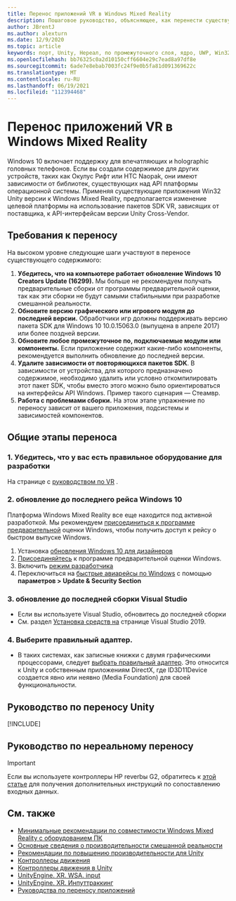 ```yaml
---
title: Перенос приложений VR в Windows Mixed Reality
description: Пошаговое руководство, объясняющее, как перенести существующее иммерсивное приложение на Windows Mixed Reality.
author: JBrentJ
ms.author: alexturn
ms.date: 12/9/2020
ms.topic: article
keywords: порт, Unity, Нереал, по промежуточного слоя, ядро, UWP, Win32, перенос, 1-й Gen, гарнитура смешанной реальности, гарнитура Windows Mixed Reality, миграция, Windows 10, сопоставление входных данных
ms.openlocfilehash: bb76325c0a2d10150cff6604e29c7ead8a97df8e
ms.sourcegitcommit: 6ade7e8ebab7003fc24f9e0b5fa81d091369622c
ms.translationtype: MT
ms.contentlocale: ru-RU
ms.lasthandoff: 06/19/2021
ms.locfileid: "112394468"
---
```

# <a name="porting-vr-apps-to-windows-mixed-reality"></a>Перенос приложений VR в Windows Mixed Reality

Windows 10 включает поддержку для впечатляющих и holographic головных телефонов. Если вы создали содержимое для других устройств, таких как Окулус Рифт или HTC Naopak, они имеют зависимости от библиотек, существующих над API платформы операционной системы. Применяя существующие приложения Win32 Unity версии к Windows Mixed Reality, предполагается изменение целевой платформы на использование пакетов SDK VR, зависящих от поставщика, к API-интерфейсам версии Unity Cross-Vendor.

## <a name="porting-requirements"></a>Требования к переносу

На высоком уровне следующие шаги участвуют в переносе существующего содержимого:
1. **Убедитесь, что на компьютере работает обновление Windows 10 Creators Update (16299).** Мы больше не рекомендуем получать предварительные сборки от программы предварительной оценки, так как эти сборки не будут самыми стабильными при разработке смешанной реальности.
2. **Обновите версию графического или игрового модуля до последней версии.** Обработчики игр должны поддерживать версию пакета SDK для Windows 10 10.0.15063.0 (выпущена в апреле 2017) или более поздней версии.
3. **Обновите любое промежуточное по, подключаемые модули или компоненты.** Если приложение содержит какие-либо компоненты, рекомендуется выполнить обновление до последней версии.
4. **Удалите зависимости от повторяющихся пакетов SDK**. В зависимости от устройства, для которого предназначено содержимое, необходимо удалить или условно откомпилировать этот пакет SDK, чтобы вместо этого можно было ориентироваться на интерфейсы API Windows. Пример такого сценария — Стеамвр.
5. **Работа с проблемами сборки.** На этом этапе упражнение по переносу зависит от вашего приложения, подсистемы и зависимостей компонентов.

## <a name="common-porting-steps"></a>Общие этапы переноса

### <a name="1-make-sure-you-have-the-right-development-hardware"></a>1. Убедитесь, что у вас есть правильное оборудование для разработки

На странице с [руководством по VR](/windows/mixed-reality/enthusiast-guide/windows-mixed-reality-minimum-pc-hardware-compatibility-guidelines) .

### <a name="2-upgrade-to-the-latest-flight-of-windows-10"></a>2. обновление до последнего рейса Windows 10

Платформа Windows Mixed Reality все еще находится под активной разработкой. Мы рекомендуем [присоединиться к программе предварительной](https://insider.windows.com/) оценки Windows, чтобы получить доступ к рейсу о быстром выпуске Windows.
1. Установка [обновления Windows 10 для дизайнеров](https://www.microsoft.com/software-download/windows10)
2. [Присоединяйтесь](https://insider.windows.com/) к программе предварительной оценки Windows.
3. Включить [режим разработчика](/windows/uwp/get-started/enable-your-device-for-development)
4. Переключиться на [быстрые авиарейсы по Windows](/archive/blogs/uktechnet/joining-insider-preview) с помощью **параметров > Update & Security Section**

### <a name="3-upgrade-to-the-most-recent-build-of-visual-studio"></a>3. обновление до последней сборки Visual Studio
* Если вы используете Visual Studio, обновитесь до последней сборки
* См. раздел [Установка средств на](../install-the-tools.md#installation-checklist) странице Visual Studio 2019.

### <a name="4-choose-the-correct-adapter"></a>4. Выберите правильный адаптер.
* В таких системах, как записные книжки с двумя графическими процессорами, следует [выбрать правильный адаптер](../native/rendering-in-directx.md#hybrid-graphics-pcs-and-mixed-reality-applications). Это относится к Unity и собственным приложениям DirectX, где ID3D11Device создается явно или неявно (Media Foundation) для своей функциональности.

## <a name="unity-porting-guidance"></a>Руководство по переносу Unity

[!INCLUDE[](includes/unity-porting-guidance.md)]

## <a name="unreal-porting-guidance"></a>Руководство по нереальному переносу

> [!IMPORTANT]
> Если вы используете контроллеры HP reverbы G2, обратитесь к [этой статье](../unreal/unreal-reverb-g2-controllers.md) для получения дополнительных инструкций по сопоставлению входных данных.

## <a name="see-also"></a>См. также
* [Минимальные рекомендации по совместимости Windows Mixed Reality с оборудованием ПК](/windows/mixed-reality/enthusiast-guide/windows-mixed-reality-minimum-pc-hardware-compatibility-guidelines)
* [Основные сведения о производительности смешанной реальности](../platform-capabilities-and-apis/understanding-performance-for-mixed-reality.md)
* [Рекомендации по повышению производительности для Unity](../unity/performance-recommendations-for-unity.md)
* [Контроллеры движения](../../design/motion-controllers.md)
* [Контроллеры движения в Unity](../unity/motion-controllers-in-unity.md)
* [UnityEngine. XR. WSA. input](https://docs.unity3d.com/ScriptReference/XR.WSA.Input.InteractionManager.html)
* [UnityEngine. XR. Инпуттраккинг](https://docs.unity3d.com/ScriptReference/XR.InputTracking.html)
* [Руководства по переносу приложений](porting-guides.md)